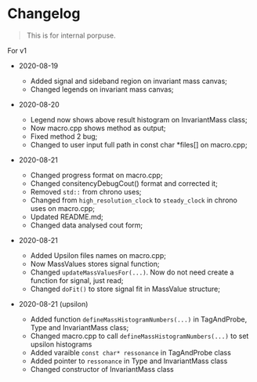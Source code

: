 # Changelog
> This is for internal porpuse.

For v1

* 2020-08-19
	* Added signal and sideband region on invariant mass canvas;
	* Changed legends on invariant mass canvas;

* 2020-08-20
	* Legend now shows above result histogram on InvariantMass class;
	* Now macro.cpp shows method as output;
	* Fixed method 2 bug;
	* Changed to user input full path in const char \*files[] on macro.cpp;

* 2020-08-21
	* Changed progress format on macro.cpp;
	* Changed consitencyDebugCout() format and corrected it;
	* Removed `std::` from chrono uses;
	* Changed from `high_resolution_clock` to `steady_clock` in chrono uses on macro.cpp;
	* Updated README.md;
	* Changed data analysed cout form;

* 2020-08-21
	* Added Upsilon files names on macro.cpp;
	* Now MassValues stores signal function;
	* Changed `updateMassValuesFor(...)`. Now do not need create a function for signal, just read;
	* Changed `doFit()` to store signal fit in MassValue structure;

* 2020-08-21 (upsilon)
	* Added function `defineMassHistogramNumbers(...)` in TagAndProbe, Type and InvariantMass class;
	* Changed macro.cpp to call `defineMassHistogramNumbers(...)` to set upsilon histograms
	* Added varaible `const char* ressonance` in TagAndProbe class
	* Added pointer to `ressonance` in Type and InvariantMass class
	* Changed constructor of InvariantMass class